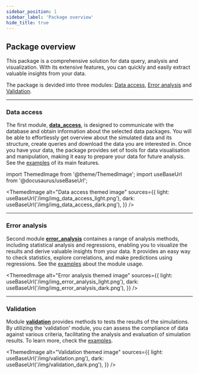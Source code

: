 ```yaml
---
sidebar_position: 1
sidebar_label: 'Package overview'
hide_title: true
---
```


## Package overview

This package is a comprehensive solution for data query, analysis and visualization. With its extensive features, you can quickly and easily extract valuable insights from your data.

The package is devided into three modules: [Data access](#data-access), [Error analysis](#error-analysis) and [Validation](#validation).

---

### Data access

The first module, [**data_access**](documentation/data_access.md), is designed to communicate with the database and obtain information about the selected data packages.
You will be able to effortlessly get overview about the simulated data and its structure, create queries and download the data you are interested in. Once you have your data, the package provides set of tools for data visualisation and manipulation, making it easy to prepare your data for future analysis. See the [examples](data_access_examples.md) of its main features.

import ThemedImage from '@theme/ThemedImage';
import useBaseUrl from '@docusaurus/useBaseUrl';

<ThemedImage
  alt="Data access themed image"
  sources={{
    light: useBaseUrl('/img/img_data_access_light.png'),
    dark: useBaseUrl('/img/img_data_access_dark.png'),
  }}
/>

---

### Error analysis

Second module [**error_analysis**](documentation/error_analysis.md) containes a range of analysis methods, including statistical analysis and regressions, enabling you to visualize the results and derive valuable insights from your data. It provides an easy way to check statistics, explore correlations, and make predictions using regressions. See the [examples](error_analysis_examples.md) about the module usage.

<ThemedImage
  alt="Error analysis themed image"
  sources={{
    light: useBaseUrl('/img/img_error_analysis_light.png'),
    dark: useBaseUrl('/img/img_error_analysis_dark.png'),
  }}
/>

---

### Validation

Module [**validation**](documentation/validation.md) provides methods to tests the results of the simulations. By utilizing the 'validation' module, you can assess the compliance of data against various criteria, facilitating the analysis and evaluation of simulation results. To learn more, check the [examples](validation_examples.md).

<ThemedImage
  alt="Validation themed image"
  sources={{
    light: useBaseUrl('/img/validation.png'),
    dark: useBaseUrl('/img/validation_dark.png'),
  }}
/>